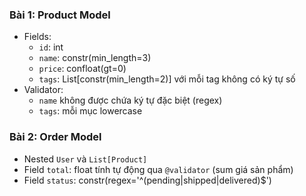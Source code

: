 ### Bài 1: Product Model
- Fields:
    - `id`: int
    - `name`: constr(min_length=3)
    - `price`: confloat(gt=0)
    - `tags`: List[constr(min_length=2)] với mỗi tag không có ký tự số
- Validator:
    - `name` không được chứa ký tự đặc biệt (regex)
    - `tags`: mỗi mục lowercase
### Bài 2: Order Model
- Nested `User` và `List[Product]`
- Field `total`: float tính tự động qua `@validator` (sum giá sản phẩm)
- Field `status`: constr(regex='^(pending|shipped|delivered)$')

